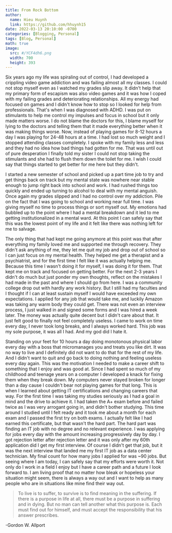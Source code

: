 ```yaml
---
title: From Rock Bottom
author:
  name: Hieu Huynh
  link: https://github.com/hhuynh15
date: 2022-03-13 20:10:00 -0700
categories: [Blogging, Personal]
tags: [Blog, Personal]
math: true
image: 
  src: #/YCF4dh6.png
  width: 700
  height: 393
---
```


Six years ago my life was spiraling out of control, I had developed a crippling video game addiction and was failing almost all my classes. I could not stop myself even as I watched my grades slip away. It didn't help that my primary form of escapism was also video games and it was how I coped with my failing grades and deteriorating relationships. All my energy had focused on games and I didn't know how to stop so I looked for help from professionals. That's when I was diagnosed with ADHD. I was put on stimulants to help me control my impulses and focus in school but it only made matters worse. I do not blame the doctors for this, I blame myself for lying to the doctors and telling them that it made everything better when it was making things worse. Now, instead of playing games for 8-12 hours a day I was playing for 24-48 hours at a time. I had lost so much weight and I stopped attending classes completely. I spoke with my family less and less and they had no idea how bad things had gotten for me. That was until out of pure desperation I finally told my sister I could not stop taking the stimulants and she had to flush them down the toilet for me. I wish I could say that things started to get better for me here but they didn't. 

I started a new semester of school and picked up a part time job to try and get things back on track but my mental state was nowhere near stable enough to jump right back into school and work. I had rushed things too quickly and ended up turning to alcohol to deal with my mental anguish. Once again my grades slipped and I had no control over my addiction. Pile on the fact that I was going to school and working near full time. I was giving myself no time to process things or sort myself out. My emotions had bubbled up to the point where I had a mental breakdown and it led to me getting institutionalized in a mental ward. At this point I can safely say that this was the lowest point of my life and it felt like there was nothing left for me to salvage.

The only thing that had kept me going anymore at this point was that after everything my family loved me and supported me through recovery. They didn't ask anything of me, they let me quit my job and drop out of school so I can just focus on my mental health. They helped me get a therapist and a psychiatrist, and for the first time I felt like it was actually helping me. Because this time I wasn't doing it for myself, I was doing it for them. That kept me on track and focused on getting better. For the next 2-3 years I didn't do much but just ponder my own thoughts, reflect on the mistakes I had made in the past and where I should go from here. I was a community college drop out with hardly any work history. But I still had my faculties and I thought if I can at least sustain myself I would have exceeded my own expectations. I applied for any job that would take me, and luckily Amazon was taking any warm body they could get. There was not even an interview process, I just walked in and signed some forms and I was hired a week later. The money was actually quite decent but I didn't care about that. It just felt good to finally not feel completely useless. I came to work on time every day, I never took long breaks, and I always worked hard. This job was my sole purpose, it was all I had. And my god did I hate it.

Standing on your feet for 10 hours a day doing monotonous physical labor every day with a boss that micromanages you and treats you like dirt. It was no way to live and I definitely did not want to do that for the rest of my life. And I didn't want to quit and go back to doing nothing and feeling useless every day again. This was the motivation I needed to make a career shift to something that I enjoy and was good at. Since I had spent so much of my childhood and teenage years on a computer I developed a knack for fixing them when they break down. My computers never stayed broken for longer than a day cause I couldn't bear not playing games for that long. This is when I learned about getting IT certifications and changing careers that way. For the first time I was taking my studies seriously as I had a goal in mind and the drive to achieve it. I had taken the A+ exam before and failed twice as I was very arrogant going in, and didn't bother studying. This time around I studied until I felt ready and it took me about a month for each exam and I passed the first try on both exams. I actually felt like I had earned this certificate, but that wasn't the hard part. The hard part was finding an IT job with no degree and no relevant experience. I was applying for jobs every day with the amount increasing progressively day by day. I got rejection letter after rejection letter and it was only after my 60th application did I get my first interview. Of course I didn't get that job, but it was the next interview that landed me my first IT job as a data center technician. My final count for how many jobs I applied for was ~90 jobs. But seeing where I am today, I can safely say that my efforts were worth it. Not only do I work in a field I enjoy but I have a career path and a future I look forward to. I am living proof that no matter how bleak or hopeless your situation might seem, there is always a way out and I want to help as many people who are in situations like mine find their way out.

> To live is to suffer, to survive is to find meaning in the suffering. If there is a purpose in life at all, there must be a purpose in suffering and in dying. But no man can tell another what this purpose is. Each must find out for himself, and must accept the responsibility that his answer prescribes.

  -Gordon W. Allport